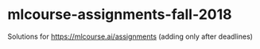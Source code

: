 # mlcourse-assignments-fall-2018
Solutions for https://mlcourse.ai/assignments (adding only after deadlines)
